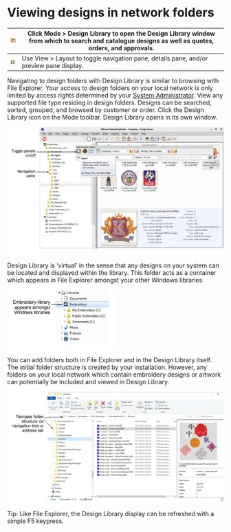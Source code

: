 # Viewing designs in network folders

| ![DesignLibrary.png](assets/DesignLibrary.png) | Click Mode > Design Library to open the Design Library window from which to search and catalogue designs as well as quotes, orders, and approvals. |
| ---------------------------------------------- | -------------------------------------------------------------------------------------------------------------------------------------------------- |
| ![Layout.png](assets/Layout.png)               | Use View > Layout to toggle navigation pane, details pane, and/or preview pane display.                                                            |

Navigating to design folders with Design Library is similar to browsing with File Explorer. Your access to design folders on your local network is only limited by access rights determined by your [System Administrator](../../glossary/glossary). View any supported file type residing in design folders. Designs can be searched, sorted, grouped, and browsed by customer or order. Click the Design Library icon on the Mode toolbar. Design Library opens in its own window.

![DesignLibraryView-1.png](assets/DesignLibraryView-1.png)

Design Library is ‘virtual’ in the sense that any designs on your system can be located and displayed within the library. This folder acts as a container which appears in File Explorer amongst your other Windows libraries.

![WindowsExplorerLibraries.png](assets/WindowsExplorerLibraries.png)

You can add folders both in File Explorer and in the Design Library itself. The initial folder structure is created by your installation. However, any folders on your local network which contain embroidery designs or artwork can potentially be included and viewed in Design Library.

![FileExplorerEmbroidery.png](assets/FileExplorerEmbroidery.png)

Tip: Like File Explorer, the Design Library display can be refreshed with a simple F5 keypress.
